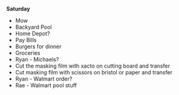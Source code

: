 **Saturday**

* Mow
* Backyard Pool
* Home Depot?
* Pay Bills
* Burgers for dinner
* Groceries
* Ryan - Michaels?
* Cut the masking film with xacto on cutting board and transfer
* Cut masking film with scissors on bristol or paper and transfer
* Ryan - Walmart order?
* Rae - Walmart pool stuff
